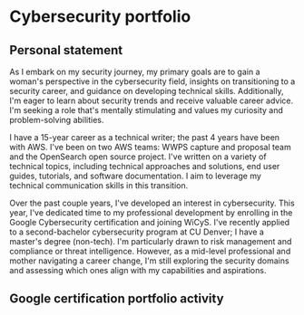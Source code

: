 # Cybersecurity portfolio

## Personal statement

As I embark on my security journey, my primary goals are to gain a woman's perspective in the cybersecurity field, insights on transitioning to a security career, and guidance on developing technical skills. Additionally, I'm eager to learn about security trends and receive valuable career advice. I'm seeking a role that's mentally stimulating and values my curiosity and problem-solving abilities.

I have a 15-year career as a technical writer; the past 4 years have been with AWS. I've been on two AWS teams: WWPS capture and proposal team and the OpenSearch open source project. I've written on a variety of technical topics, including technical approaches and solutions, end user guides, tutorials, and software documentation. I aim to leverage my technical communication skills in this transition. 

Over the past couple years, I've developed an interest in cybersecurity. This year, I've dedicated time to my professional development by enrolling in the Google Cybersecurity certification and joining WiCyS. I've recently applied to a second-bachelor cybersecurity program at CU Denver; I have a master's degree (non-tech). I'm particularly drawn to risk management and compliance or threat intelligence. However, as a mid-level professional and mother navigating a career change, I'm still exploring the security domains and assessing which ones align with my capabilities and aspirations.

## Google certification portfolio activity

